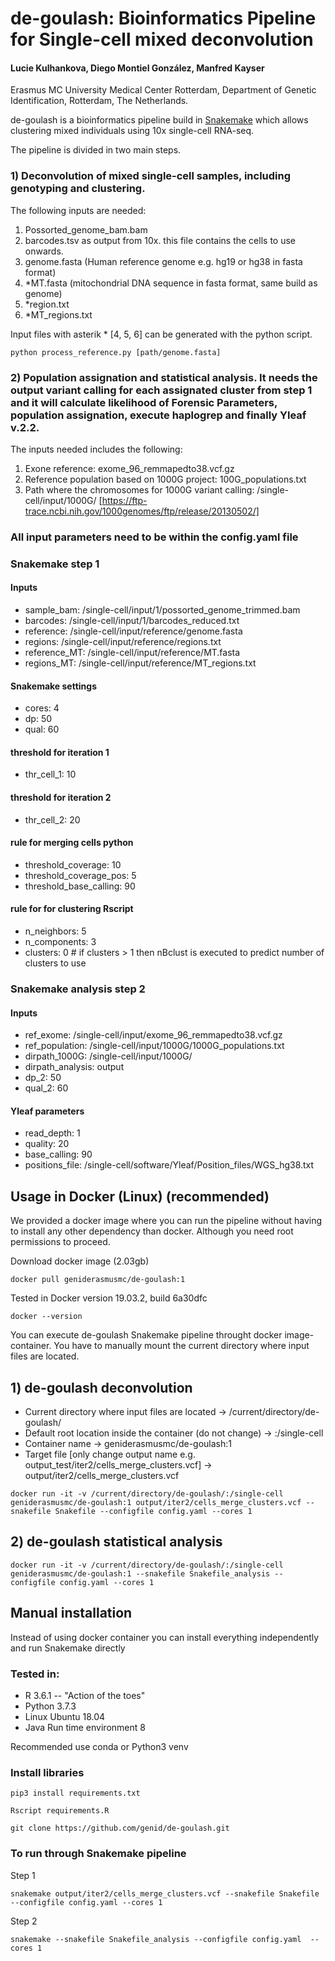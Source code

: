 # de-goulash: Bioinformatics Pipeline for Single-cell mixed deconvolution


#### Lucie Kulhankova, Diego Montiel González, Manfred Kayser
Erasmus MC University Medical Center Rotterdam, Department of Genetic Identification, Rotterdam, The Netherlands.


de-goulash is a bioinformatics pipeline build in [Snakemake](https://snakemake.readthedocs.io/en/stable/) which allows clustering mixed individuals using 10x single-cell RNA-seq.

The pipeline is divided in two main steps. 

### 1) Deconvolution of mixed single-cell samples, including genotyping and clustering. 
The following inputs are needed: 
1. Possorted_genome_bam.bam
2. barcodes.tsv as output from 10x. this file contains the cells to use onwards.
3. genome.fasta (Human reference genome e.g. hg19 or hg38 in fasta format)
4. *MT.fasta (mitochondrial DNA sequence in fasta format, same build as genome)
5. *region.txt
6. *MT_regions.txt 

Input files with asterik * [4, 5, 6] can be generated with the python script. 
```
python process_reference.py [path/genome.fasta] 
```

### 2) Population assignation and statistical analysis. It needs the output variant calling for each assignated cluster from step 1 and it will calculate likelihood of Forensic Parameters, population assignation, execute haplogrep and finally Yleaf v.2.2. 
The inputs needed includes the following: 
1. Exone reference: exome_96_remmapedto38.vcf.gz
2. Reference population based on 1000G project: 100G_populations.txt
3. Path where the chromosomes for 1000G variant calling: /single-cell/input/1000G/ [https://ftp-trace.ncbi.nih.gov/1000genomes/ftp/release/20130502/]

### All input parameters need to be within the config.yaml file
### Snakemake step 1
#### Inputs
* sample_bam: /single-cell/input/1/possorted_genome_trimmed.bam
* barcodes: /single-cell/input/1/barcodes_reduced.txt
* reference: /single-cell/input/reference/genome.fasta
* regions: /single-cell/input/reference/regions.txt
* reference_MT: /single-cell/input/reference/MT.fasta
* regions_MT: /single-cell/input/reference/MT_regions.txt
#### Snakemake settings
* cores: 4
* dp: 50
* qual: 60
#### threshold for iteration 1
* thr_cell_1: 10
#### threshold for iteration 2
* thr_cell_2: 20
#### rule for merging cells python
* threshold_coverage: 10
* threshold_coverage_pos: 5
* threshold_base_calling: 90
#### rule for for clustering Rscript
* n_neighbors: 5
* n_components: 3
* clusters: 0 # if clusters > 1 then nBclust is executed to predict number of clusters to use
### Snakemake analysis step 2
#### Inputs
* ref_exome: /single-cell/input/exome_96_remmapedto38.vcf.gz
* ref_population: /single-cell/input/1000G/1000G_populations.txt
* dirpath_1000G: /single-cell/input/1000G/
* dirpath_analysis: output
* dp_2: 50
* qual_2: 60
#### Yleaf parameters
* read_depth: 1
* quality: 20
* base_calling: 90
* positions_file: /single-cell/software/Yleaf/Position_files/WGS_hg38.txt

## Usage in Docker (Linux) (recommended) 

We provided a docker image where you can run the pipeline without having to install any other dependency than docker. Although you need root permissions to proceed. 

Download docker image (2.03gb)
```
docker pull geniderasmusmc/de-goulash:1
```
Tested in Docker version 19.03.2, build 6a30dfc
```
docker --version
```

You can execute de-goulash Snakemake pipeline throught docker image-container. You have to manually mount the current directory where input files are located. 

## 1) de-goulash deconvolution

* Current directory where input files are located -> /current/directory/de-goulash/ 
* Default root location inside the container (do not change) -> :/single-cell 
* Container name -> geniderasmusmc/de-goulash:1
* Target file [only change output name e.g. output_test/iter2/cells_merge_clusters.vcf] -> output/iter2/cells_merge_clusters.vcf

```
docker run -it -v /current/directory/de-goulash/:/single-cell geniderasmusmc/de-goulash:1 output/iter2/cells_merge_clusters.vcf --snakefile Snakefile --configfile config.yaml --cores 1
```

## 2) de-goulash statistical analysis


```
docker run -it -v /current/directory/de-goulash/:/single-cell geniderasmusmc/de-goulash:1 --snakefile Snakefile_analysis --configfile config.yaml --cores 1
```

## Manual installation

Instead of using docker container you can install everything independently and run Snakemake directly

### Tested in:
* R 3.6.1 -- "Action of the toes"
* Python 3.7.3
* Linux Ubuntu 18.04
* Java Run time environment 8

Recommended use conda or Python3 venv 

### Install libraries
```
pip3 install requirements.txt
```
```
Rscript requirements.R
```
```
git clone https://github.com/genid/de-goulash.git
```


### To run through Snakemake pipeline

Step 1
```
snakemake output/iter2/cells_merge_clusters.vcf --snakefile Snakefile --configfile config.yaml --cores 1
```
Step 2
```
snakemake --snakefile Snakefile_analysis --configfile config.yaml  --cores 1
```
